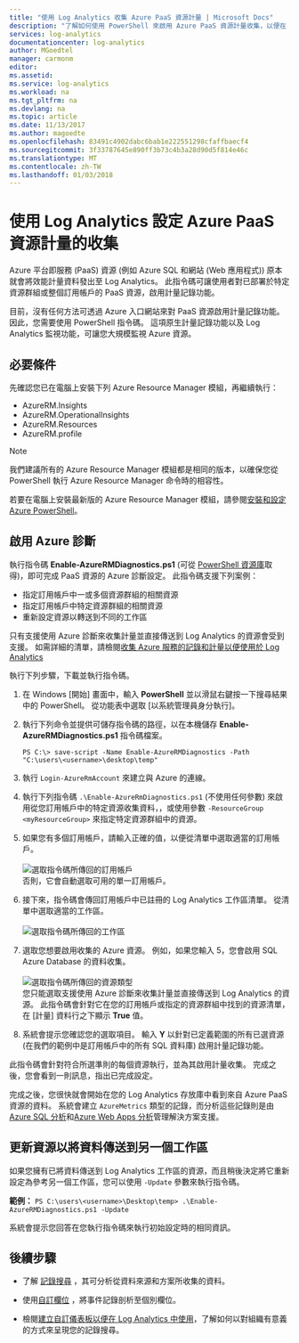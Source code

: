 ```yaml
---
title: "使用 Log Analytics 收集 Azure PaaS 資源計量 | Microsoft Docs"
description: "了解如何使用 PowerShell 來啟用 Azure PaaS 資源計量收集，以便在 Log Analytics 中保留和分析。"
services: log-analytics
documentationcenter: log-analytics
author: MGoedtel
manager: carmonm
editor: 
ms.assetid: 
ms.service: log-analytics
ms.workload: na
ms.tgt_pltfrm: na
ms.devlang: na
ms.topic: article
ms.date: 11/13/2017
ms.author: magoedte
ms.openlocfilehash: 83491c4902dabc6bab1e222551298cfaffbaecf4
ms.sourcegitcommit: 3f33787645e890ff3b73c4b3a28d90d5f814e46c
ms.translationtype: MT
ms.contentlocale: zh-TW
ms.lasthandoff: 01/03/2018
---
```

# <a name="configure-collection-of-azure-paas-resource-metrics-with-log-analytics"></a>使用 Log Analytics 設定 Azure PaaS 資源計量的收集

Azure 平台即服務 (PaaS) 資源 (例如 Azure SQL 和網站 (Web 應用程式)) 原本就會將效能計量資料發出至 Log Analytics。 此指令碼可讓使用者對已部署於特定資源群組或整個訂用帳戶的 PaaS 資源，啟用計量記錄功能。 

目前，沒有任何方法可透過 Azure 入口網站來對 PaaS 資源啟用計量記錄功能。 因此，您需要使用 PowerShell 指令碼。 這項原生計量記錄功能以及 Log Analytics 監視功能，可讓您大規模監視 Azure 資源。 

## <a name="prerequisites"></a>必要條件
先確認您已在電腦上安裝下列 Azure Resource Manager 模組，再繼續執行：

- AzureRM.Insights
- AzureRM.OperationalInsights
- AzureRM.Resources
- AzureRM.profile

>[!NOTE]
>我們建議所有的 Azure Resource Manager 模組都是相同的版本，以確保您從 PowerShell 執行 Azure Resource Manager 命令時的相容性。
>
若要在電腦上安裝最新版的 Azure Resource Manager 模組，請參閱[安裝和設定 Azure PowerShell](https://docs.microsoft.com/powershell/azure/install-azurerm-ps?view=azurermps-4.4.1#update-azps)。  

## <a name="enable-azure-diagnostics"></a>啟用 Azure 診斷  
執行指令碼 **Enable-AzureRMDiagnostics.ps1** (可從 [PowerShell 資源庫](https://www.powershellgallery.com/packages/Enable-AzureRMDiagnostics/2.52/DisplayScript)取得)，即可完成 PaaS 資源的 Azure 診斷設定。  此指令碼支援下列案例：
  
* 指定訂用帳戶中一或多個資源群組的相關資源  
* 指定訂用帳戶中特定資源群組的相關資源  
* 重新設定資源以轉送到不同的工作區

只有支援使用 Azure 診斷來收集計量並直接傳送到 Log Analytics 的資源會受到支援。  如需詳細的清單，請檢閱[收集 Azure 服務的記錄和計量以便使用於 Log Analytics](log-analytics-azure-storage.md) 

執行下列步驟，下載並執行指令碼。

1.  在 Windows [開始] 畫面中，輸入 **PowerShell** 並以滑鼠右鍵按一下搜尋結果中的 PowerShell。  從功能表中選取 [以系統管理員身分執行]。   
2. 執行下列命令並提供可儲存指令碼的路徑，以在本機儲存 **Enable-AzureRMDiagnostics.ps1** 指令碼檔案。    

    ```
    PS C:\> save-script -Name Enable-AzureRMDiagnostics -Path "C:\users\<username>\desktop\temp"
    ```

3. 執行 `Login-AzureRmAccount` 來建立與 Azure 的連線。   
4. 執行下列指令碼 `.\Enable-AzureRmDiagnostics.ps1` (不使用任何參數) 來啟用從您訂用帳戶中的特定資源收集資料，，或使用參數 `-ResourceGroup <myResourceGroup>` 來指定特定資源群組中的資源。   
5. 如果您有多個訂用帳戶，請輸入正確的值，以便從清單中選取適當的訂用帳戶。<br><br> ![選取指令碼所傳回的訂用帳戶](./media/log-analytics-collect-azurepass-posh/script-select-subscription.png)<br> 否則，它會自動選取可用的單一訂用帳戶。
6. 接下來，指令碼會傳回訂用帳戶中已註冊的 Log Analytics 工作區清單。  從清單中選取適當的工作區。<br><br> ![選取指令碼所傳回的工作區](./media/log-analytics-collect-azurepass-posh/script-select-workspace.png)<br> 
7. 選取您想要啟用收集的 Azure 資源。 例如，如果您輸入 5，您會啟用 SQL Azure Database 的資料收集。<br><br> ![選取指令碼所傳回的資源類型](./media/log-analytics-collect-azurepass-posh/script-select-resource.png)<br>
   您只能選取支援使用 Azure 診斷來收集計量並直接傳送到 Log Analytics 的資源。  此指令碼會針對它在您的訂用帳戶或指定的資源群組中找到的資源清單，在 [計量] 資料行之下顯示 **True** 值。    
8. 系統會提示您確認您的選取項目。  輸入 **Y** 以針對已定義範圍的所有已選資源 (在我們的範例中是訂用帳戶中的所有 SQL 資料庫) 啟用計量記錄功能。  

此指令碼會針對符合所選準則的每個資源執行，並為其啟用計量收集。 完成之後，您會看到一則訊息，指出已完成設定。  

完成之後，您很快就會開始在您的 Log Analytics 存放庫中看到來自 Azure PaaS 資源的資料。  系統會建立 `AzureMetrics` 類型的記錄，而分析這些記錄則是由 [Azure SQL 分析](log-analytics-azure-sql.md)和[Azure Web Apps 分析](log-analytics-azure-web-apps-analytics.md)管理解決方案支援。   

## <a name="update-a-resource-to-send-data-to-another-workspace"></a>更新資源以將資料傳送到另一個工作區
如果您擁有已將資料傳送到 Log Analytics 工作區的資源，而且稍後決定將它重新設定為參考另一個工作區，您可以使用 `-Update` 參數來執行指令碼。  

**範例：** 
`PS C:\users\<username>\Desktop\temp> .\Enable-AzureRMDiagnostics.ps1 -Update`

系統會提示您回答在您執行指令碼來執行初始設定時的相同資訊。  

## <a name="next-steps"></a>後續步驟

* 了解 [記錄搜尋](log-analytics-log-searches.md) ，其可分析從資料來源和方案所收集的資料。 

* 使用[自訂欄位](log-analytics-custom-fields.md) ，將事件記錄剖析至個別欄位。

* 檢閱[建立自訂儀表板以便在 Log Analytics 中使用](log-analytics-dashboards.md)，了解如何以對組織有意義的方式來呈現您的記錄搜尋。